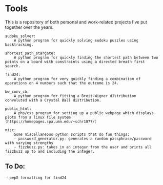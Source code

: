 # Tools

This is a repository of both personal and work-related projects I've put together over the years.

    
    sudoku_solver:
        A python program for quickly solving sudoku puzzles using backtracking.

    shortest_path_stargate:
        A python program for quickly finding the shortest path between two points on a board with constraints using a directed breath first search.

    find24:
        A python program for very quickly finding a combination of operations on 4 numbers such that the outcome is 24.
    
    bw_conv_cb:
        A python program for fitting a Breit-Wigner distribution convoluted with a Crystal Ball distribution. 

    public_html:
        A php/css program for setting up a public webpage which displays plots from a linux file system (https://homepages.spa.umn.edu/~schr1077/)

    misc:
        Some miscellaneous python scripts that do fun things:
        - password_generator.py: generates a random passphrase/password with varying strengths
        - fizzbuzz.py: takes in an integer from the user and prints all fizzbuzz up to and including the integer. 

## To Do:

    - pep8 formatting for find24
